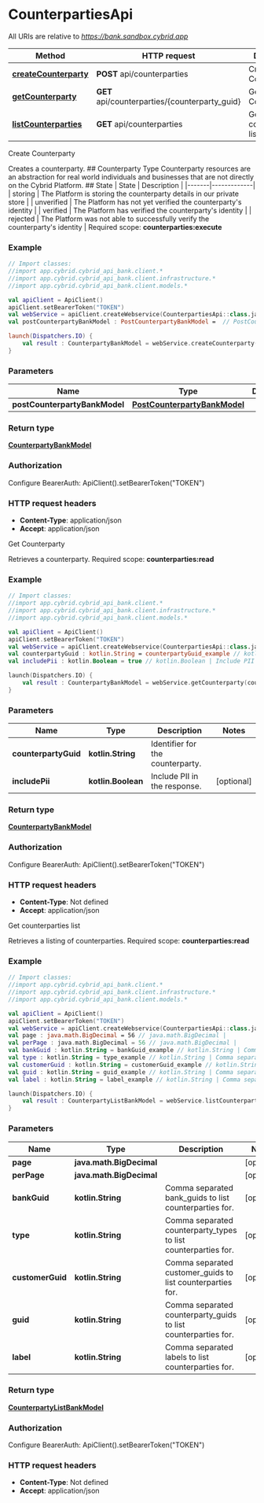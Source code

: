 # CounterpartiesApi

All URIs are relative to *https://bank.sandbox.cybrid.app*

Method | HTTP request | Description
------------- | ------------- | -------------
[**createCounterparty**](CounterpartiesApi.md#createCounterparty) | **POST** api/counterparties | Create Counterparty
[**getCounterparty**](CounterpartiesApi.md#getCounterparty) | **GET** api/counterparties/{counterparty_guid} | Get Counterparty
[**listCounterparties**](CounterpartiesApi.md#listCounterparties) | **GET** api/counterparties | Get counterparties list



Create Counterparty

Creates a counterparty.  ## Counterparty Type  Counterparty resources are an abstraction for real world individuals and businesses that are not directly on the Cybrid Platform.  ## State  | State | Description | |-------|-------------| | storing | The Platform is storing the counterparty details in our private store | | unverified | The Platform has not yet verified the counterparty&#39;s identity | | verified | The Platform has verified the counterparty&#39;s identity | | rejected | The Platform was not able to successfully verify the counterparty&#39;s identity |    Required scope: **counterparties:execute**

### Example
```kotlin
// Import classes:
//import app.cybrid.cybrid_api_bank.client.*
//import app.cybrid.cybrid_api_bank.client.infrastructure.*
//import app.cybrid.cybrid_api_bank.client.models.*

val apiClient = ApiClient()
apiClient.setBearerToken("TOKEN")
val webService = apiClient.createWebservice(CounterpartiesApi::class.java)
val postCounterpartyBankModel : PostCounterpartyBankModel =  // PostCounterpartyBankModel | 

launch(Dispatchers.IO) {
    val result : CounterpartyBankModel = webService.createCounterparty(postCounterpartyBankModel)
}
```

### Parameters

Name | Type | Description  | Notes
------------- | ------------- | ------------- | -------------
 **postCounterpartyBankModel** | [**PostCounterpartyBankModel**](PostCounterpartyBankModel.md)|  |

### Return type

[**CounterpartyBankModel**](CounterpartyBankModel.md)

### Authorization


Configure BearerAuth:
    ApiClient().setBearerToken("TOKEN")

### HTTP request headers

 - **Content-Type**: application/json
 - **Accept**: application/json


Get Counterparty

Retrieves a counterparty.  Required scope: **counterparties:read**

### Example
```kotlin
// Import classes:
//import app.cybrid.cybrid_api_bank.client.*
//import app.cybrid.cybrid_api_bank.client.infrastructure.*
//import app.cybrid.cybrid_api_bank.client.models.*

val apiClient = ApiClient()
apiClient.setBearerToken("TOKEN")
val webService = apiClient.createWebservice(CounterpartiesApi::class.java)
val counterpartyGuid : kotlin.String = counterpartyGuid_example // kotlin.String | Identifier for the counterparty.
val includePii : kotlin.Boolean = true // kotlin.Boolean | Include PII in the response.

launch(Dispatchers.IO) {
    val result : CounterpartyBankModel = webService.getCounterparty(counterpartyGuid, includePii)
}
```

### Parameters

Name | Type | Description  | Notes
------------- | ------------- | ------------- | -------------
 **counterpartyGuid** | **kotlin.String**| Identifier for the counterparty. |
 **includePii** | **kotlin.Boolean**| Include PII in the response. | [optional]

### Return type

[**CounterpartyBankModel**](CounterpartyBankModel.md)

### Authorization


Configure BearerAuth:
    ApiClient().setBearerToken("TOKEN")

### HTTP request headers

 - **Content-Type**: Not defined
 - **Accept**: application/json


Get counterparties list

Retrieves a listing of counterparties.  Required scope: **counterparties:read**

### Example
```kotlin
// Import classes:
//import app.cybrid.cybrid_api_bank.client.*
//import app.cybrid.cybrid_api_bank.client.infrastructure.*
//import app.cybrid.cybrid_api_bank.client.models.*

val apiClient = ApiClient()
apiClient.setBearerToken("TOKEN")
val webService = apiClient.createWebservice(CounterpartiesApi::class.java)
val page : java.math.BigDecimal = 56 // java.math.BigDecimal | 
val perPage : java.math.BigDecimal = 56 // java.math.BigDecimal | 
val bankGuid : kotlin.String = bankGuid_example // kotlin.String | Comma separated bank_guids to list counterparties for.
val type : kotlin.String = type_example // kotlin.String | Comma separated counterparty_types to list counterparties for.
val customerGuid : kotlin.String = customerGuid_example // kotlin.String | Comma separated customer_guids to list counterparties for.
val guid : kotlin.String = guid_example // kotlin.String | Comma separated counterparty_guids to list counterparties for.
val label : kotlin.String = label_example // kotlin.String | Comma separated labels to list counterparties for.

launch(Dispatchers.IO) {
    val result : CounterpartyListBankModel = webService.listCounterparties(page, perPage, bankGuid, type, customerGuid, guid, label)
}
```

### Parameters

Name | Type | Description  | Notes
------------- | ------------- | ------------- | -------------
 **page** | **java.math.BigDecimal**|  | [optional]
 **perPage** | **java.math.BigDecimal**|  | [optional]
 **bankGuid** | **kotlin.String**| Comma separated bank_guids to list counterparties for. | [optional]
 **type** | **kotlin.String**| Comma separated counterparty_types to list counterparties for. | [optional]
 **customerGuid** | **kotlin.String**| Comma separated customer_guids to list counterparties for. | [optional]
 **guid** | **kotlin.String**| Comma separated counterparty_guids to list counterparties for. | [optional]
 **label** | **kotlin.String**| Comma separated labels to list counterparties for. | [optional]

### Return type

[**CounterpartyListBankModel**](CounterpartyListBankModel.md)

### Authorization


Configure BearerAuth:
    ApiClient().setBearerToken("TOKEN")

### HTTP request headers

 - **Content-Type**: Not defined
 - **Accept**: application/json

